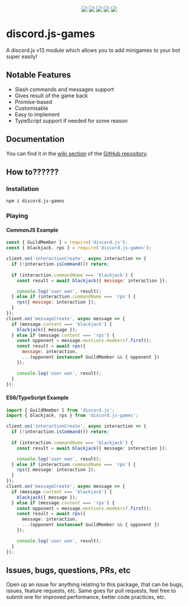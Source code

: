 <div align="center">
  <img src="https://img.shields.io/npm/dw/discord.js-games">
  <img src="https://img.shields.io/npm/l/discord.js-games">
  <img src="https://img.shields.io/node/v/discord.js-games?color=yellow">
  <img src="https://img.shields.io/npm/v/discord.js-games">
  <img src="https://img.shields.io/github/commit-activity/m/CarelessInternet/discord.js-games?color=purple">
</div>

# discord.js-games

A discord.js v13 module which allows you to add minigames to your bot super easily!

## Notable Features

* Slash commands and messages support
* Gives result of the game back
* Promise-based
* Customisable
* Easy to implement
* TypeScript support if needed for some reason

## Documentation

You can find it in the [wiki section](https://github.com/CarelessInternet/discord.js-games/wiki) of the [GitHub repository](https://github.com/CarelessInternet/discord.js-games).

## How to??????

### Installation

```
npm i discord.js-games
```

### Playing

#### CommonJS Example
```js
const { GuildMember } = require('discord.js');
const { blackjack, rps } = require('discord.js-games');

client.on('interactionCreate', async interaction => {
  if (!interaction.isCommand()) return;
  
  if (interaction.commandName === 'blackjack') {
    const result = await blackjack({ message: interaction });

    console.log('user won', result);
  } else if (interaction.commandName === 'rps') {
    rps({ message: interaction });
  }
});
client.on('messageCreate', async message => {
  if (message.content === 'blackjack') {
    blackjack({ message });
  } else if (message.content === 'rps') {
    const opponent = message.mentions.members?.first();
    const result = await rps({
      message: interaction,
      ...(opponent instanceof GuildMember && { opponent })
    });

    console.log('user won', result);
  }
});
```

#### ES6/TypeScript Example
```ts
import { GuildMember } from 'discord.js';
import { blackjack, rps } from 'discord.js-games';

client.on('interactionCreate', async interaction => {
  if (!interaction.isCommand()) return;
  
  if (interaction.commandName === 'blackjack') {
    const result = await blackjack({ message: interaction });

    console.log('user won', result);
  } else if (interaction.commandName === 'rps') {
    rps({ message: interaction });
  }
});
client.on('messageCreate', async message => {
  if (message.content === 'blackjack') {
    blackjack({ message });
  } else if (message.content === 'rps') {
    const opponent = message.mentions.members?.first();
    const result = await rps({
      message: interaction,
      ...(opponent instanceof GuildMember && { opponent })
    });

    console.log('user won', result);
  }
});
```

## Issues, bugs, questions, PRs, etc

Open up an issue for anything relating to this package, that can be bugs, issues, feature requests, etc. Same goes for pull requests, feel free to submit one for improved performance, better code practices, etc.